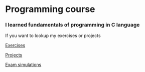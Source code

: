# Programming course

### I learned fundamentals of programming in C language

If you want to lookup my exercises or projects

[Exercises](exercises/)

[Projects](projects/)

[Exam simulations](exam_simulations/)
